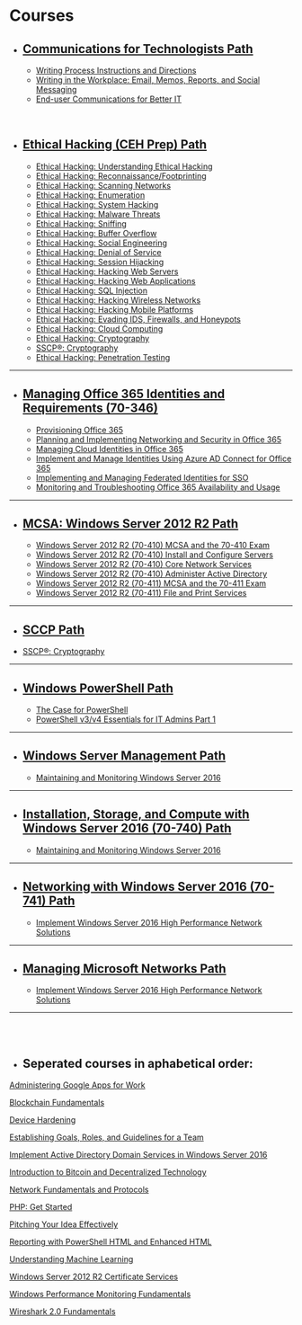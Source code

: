 # Courses


* ## [Communications for Technologists Path](https://pluralsight.com/paths/certificate/communications-for-technologists)
    - [Writing Process Instructions and Directions](https://app.pluralsight.com/library/courses/process-instructions)
    - [Writing in the Workplace: Email, Memos, Reports, and Social Messaging](https://app.pluralsight.com/library/courses/writing-workplace-email-memos-reports-social)
    - [End-user Communications for Better IT](https://app.pluralsight.com/library/courses/end-user-communications-better-it)
<br />


* ## [Ethical Hacking (CEH Prep) Path](https://app.pluralsight.com/paths/certificate/ethical-hacking)
    - [Ethical Hacking: Understanding Ethical Hacking](https://app.pluralsight.com/library/courses/ethical-hacking-understanding)
    - [Ethical Hacking: Reconnaissance/Footprinting](https://app.pluralsight.com/library/courses/ethical-hacking-reconnaissance-footprinting)
    - [Ethical Hacking: Scanning Networks](https://app.pluralsight.com/library/courses/ethical-hacking-scanning-networks)
    - [Ethical Hacking: Enumeration](https://app.pluralsight.com/library/courses/ethical-hacking-enumeration)
    - [Ethical Hacking: System Hacking](https://app.pluralsight.com/library/courses/ethical-hacking-system-hacking)
    - [Ethical Hacking: Malware Threats](https://app.pluralsight.com/library/courses/ethical-hacking-malware-threats)
    - [Ethical Hacking: Sniffing](https://app.pluralsight.com/library/courses/ethical-hacking-sniffing)
    - [Ethical Hacking: Buffer Overflow](https://app.pluralsight.com/library/courses/ethical-hacking-buffer-overflow)
    - [Ethical Hacking: Social Engineering](https://app.pluralsight.com/library/courses/ethical-hacking-social-engineering)
    - [Ethical Hacking: Denial of Service](https://app.pluralsight.com/library/courses/ethical-hacking-denial-service)
    - [Ethical Hacking: Session Hijacking](https://app.pluralsight.com/library/courses/ethical-hacking-session-hijacking)
    - [Ethical Hacking: Hacking Web Servers](https://app.pluralsight.com/library/courses/ethical-hacking-web-servers)
    - [Ethical Hacking: Hacking Web Applications](https://app.pluralsight.com/library/courses/ethical-hacking-web-applications)
    - [Ethical Hacking: SQL Injection](https://app.pluralsight.com/library/courses/ethical-hacking-sql-injection)
    - [Ethical Hacking: Hacking Wireless Networks](https://app.pluralsight.com/library/courses/ethical-hacking-wireless-networks)
    - [Ethical Hacking: Hacking Mobile Platforms](https://app.pluralsight.com/library/courses/ethical-hacking-mobile-platforms)
    - [Ethical Hacking: Evading IDS, Firewalls, and Honeypots](https://app.pluralsight.com/library/courses/ethical-hacking-evading-ids-firewalls-honeypots)
    - [Ethical Hacking: Cloud Computing](https://app.pluralsight.com/library/courses/ethical-hacking-cloud-computing)
    - [Ethical Hacking: Cryptography](https://app.pluralsight.com/library/courses/ethical-hacking-cryptography)
    - [SSCP®: Cryptography](https://app.pluralsight.com/library/courses/sscp2015-cryptography)
    - [Ethical Hacking: Penetration Testing](https://app.pluralsight.com/library/courses/ethical-hacking-penetration-testing)
------


* ## [Managing Office 365 Identities and Requirements (70-346)](https://app.pluralsight.com/paths/certificate/office-365-70-346)
    - [Provisioning Office 365](https://app.pluralsight.com/library/courses/office-365-provisioning)
    - [Planning and Implementing Networking and Security in Office 365](https://app.pluralsight.com/library/courses/planning-implementing-networking-security-o365)
    - [Managing Cloud Identities in Office 365](https://app.pluralsight.com/library/courses/managing-cloud-identities-o365)
    - [Implement and Manage Identities Using Azure AD Connect for Office 365](https://app.pluralsight.com/library/courses/implement-manage-identities-azure-ad-o365)
    - [Implementing and Managing Federated Identities for SSO](https://app.pluralsight.com/library/courses/sso-federated-identities-managing-implementing)
    - [Monitoring and Troubleshooting Office 365 Availability and Usage](https://app.pluralsight.com/library/courses/o365-monitor-troubleshoot-availability-usage)
------


* ## [MCSA: Windows Server 2012 R2 Path](https://pluralsight.com/paths/certificate/mcsa)
    - [Windows Server 2012 R2 (70-410) MCSA and the 70-410 Exam](https://app.pluralsight.com/library/courses/windows-server-2012-mcsa-70-410)
    - [Windows Server 2012 R2 (70-410) Install and Configure Servers](https://app.pluralsight.com/library/courses/windows-server-2012-70-410-install-configure-servers)
    - [Windows Server 2012 R2 (70-410) Core Network Services](https://app.pluralsight.com/library/courses/windows-server-2012-70-410-core-network-services)    
    - [Windows Server 2012 R2 (70-410) Administer Active Directory](https://app.pluralsight.com/library/courses/windows-server-2012-70-410-active-directory)    
    - [Windows Server 2012 R2 (70-411) MCSA and the 70-411 Exam](https://app.pluralsight.com/library/courses/windows-server-2012-mcsa-70-411/table-of-contents)
    - [Windows Server 2012 R2 (70-411) File and Print Services](https://app.pluralsight.com/library/courses/windows-server-2012-70-411-file-print-services)
------


* ## [SCCP Path](https://app.pluralsight.com/paths/certificate/sscp)
 - [SSCP®: Cryptography](https://app.pluralsight.com/library/courses/sscp2015-cryptography)
 ------
 
 
* ## [Windows PowerShell Path](https://app.pluralsight.com/paths/skills/powershell)
    - [The Case for PowerShell](https://app.pluralsight.com/library/courses/case-for-powershell)
    - [PowerShell v3/v4 Essentials for IT Admins Part 1](https://app.pluralsight.com/library/courses/powershell-v3-essentials-it-pt1)
------
   
    
* ## [Windows Server Management Path](https://app.pluralsight.com/paths/skills/windows-server-management)
    - [Maintaining and Monitoring Windows Server 2016](https://app.pluralsight.com/library/courses/windows-server-2016-maintaining-monitoring)
------
    
    
 * ## [Installation, Storage, and Compute with Windows Server 2016 (70-740) Path](https://app.pluralsight.com/paths/certificate/installation-storage-and-compute-with-windows-server-2016-70-740)
     - [Maintaining and Monitoring Windows Server 2016](https://app.pluralsight.com/library/courses/windows-server-2016-maintaining-monitoring)
------


 * ## [Networking with Windows Server 2016 (70-741) Path](https://app.pluralsight.com/paths/certificate/networking-with-windows-server-2016-70-741)
    - [Implement Windows Server 2016 High Performance Network Solutions](https://app.pluralsight.com/library/courses/windows-server-2016-network-solutions)
------
    
 
 * ## [Managing Microsoft Networks Path](https://app.pluralsight.com/paths/skills/managing-microsoft-networks)
    - [Implement Windows Server 2016 High Performance Network Solutions](https://app.pluralsight.com/library/courses/windows-server-2016-network-solutions/table-of-contents)
------  
<br/>
<br/>

 * ## Seperated courses in aphabetical order:
[Administering Google Apps for Work](https://app.pluralsight.com/library/courses/google-apps-work-administering/table-of-contents)

[Blockchain Fundamentals](https://app.pluralsight.com/library/courses/blockchain-fundamentals)

[Device Hardening](https://app.pluralsight.com/library/courses/device-hardening-cnd)

[Establishing Goals, Roles, and Guidelines for a Team](https://app.pluralsight.com/library/courses/establish-team-goals-roles-guidelines)

[Implement Active Directory Domain Services in Windows Server 2016](https://app.pluralsight.com/library/courses/windows-server-2016-active-directory-domain-services-implement)

[Introduction to Bitcoin and Decentralized Technology](https://app.pluralsight.com/library/courses/bitcoin-decentralized-technology)

[Network Fundamentals and Protocols](https://app.pluralsight.com/library/courses/network-fundamentals-protocols)

[PHP: Get Started](https://app.pluralsight.com/library/courses/php-get-started)

[Pitching Your Idea Effectively](https://app.pluralsight.com/library/courses/pitching-idea-effectively)

[Reporting with PowerShell HTML and Enhanced HTML](https://app.pluralsight.com/library/courses/reporting-powershell-enhanced-html)

[Understanding Machine Learning](https://app.pluralsight.com/library/courses/understanding-machine-learning)

[Windows Server 2012 R2 Certificate Services](https://app.pluralsight.com/library/courses/windows-server-2012-r2-certificate-services)

[Windows Performance Monitoring Fundamentals](https://app.pluralsight.com/library/courses/windows-performance-monitoring-fundamentals)

[Wireshark 2.0 Fundamentals](https://app.pluralsight.com/library/courses/wireshark-2-0-fundamentals)
